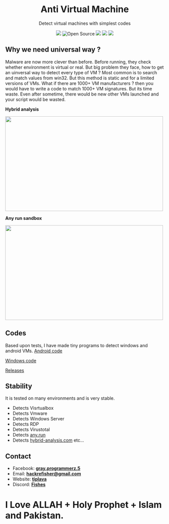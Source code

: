 


 <p align=center>
<h1 align=center>Anti Virtual Machine</h1><p align=center>
Detect virtual machines with simplest codes</p>
<p align=center>  
<a href=https://discord.gg/Hu5XPGMTuk><img src="https://img.shields.io/discord/787203724975931413?style=for-the-badge&label=discord" /></a>
<img title="Open Source" src="https://img.shields.io/badge/Open%20Source-%E2%99%A5-red?style=for-the-badge" >
<a href=LICENSE><img src="https://img.shields.io/github/license/Back-X/Universal-VM-Detector?style=for-the-badge" ></a>
<img src="https://img.shields.io/github/stars/Back-X/Universal-VM-Detector?style=for-the-badge">  
<img src="https://img.shields.io/github/forks/Back-X/Universal-VM-Detector?style=for-the-badge">
</p>  

## Why we need universal way ?
Malware are now more clever than before. Before running, they check whether environment is virtual or real. 
But big problem they face, how to get an uinversal way to detect every type of VM ?
Most common is to search and match values from win32. But this method is static and for a limited versions of VMs. What if there are 1000+ VM manufacturers ? then you would have to write a code to match 1000+ VM signatures. But its time waste. Even after sometime, there would be new other VMs launched and your script would be wasted.

<p><b>Hybrid analysis</b></p>
<img src=https://www.hybrid-analysis.com/file-inline/6066cafb89aba91a2115c14b/screenshot/screen_1.png width=500 height=300>

<p><b>Any run sandbox</b></p>
<img src=http://content.any.run/tasks/874cd411-5996-4e93-83d8-fdc72e95215a/download/screens/5827ffa9-9b60-4d40-be97-b8e18afa2ba0/image.jpeg width=500 height=300>

## Codes
Based upon tests, I have made tiny programs to detect windows and android VMs.
[Android code](android/anti-vm.b4a)

[Windows code](windows/anti-vm.cs)  

[Releases](https://github.com/Back-X/anti-vm/releases/tag/1)

## Stability
It is tested on many environments and is very stable.
- Detects Visrtualbox 
- Detects Vmware 
- Detects Windows Server 
- Detects RDP 
- Detects Virustotal 
- Detects [any.run](https://app.any.run/tasks/874cd411-5996-4e93-83d8-fdc72e95215a) 
- Detects [hybrid-analysis.com](https://www.hybrid-analysis.com/sample/3718df5b2fa478987b2bc5ea2fc260798b5bfa98814125e57b6f2ea4d10117a0/6066cafb89aba91a2115c14b) 
etc...


## Contact
- Facebook: **[gray.programmerz.5](https://fb.com/messages/t/gray.programmerz.5)**
- Email: **[hackrefisher@gmail.com](mailto:hackrefisher@gmail.com)**
- Website: **[tiplava](http://tiplava.blogspot.com)**
- Discord: **[Fishes](https://discord.gg/Hu5XPGMTuk)**
# I Love ALLAH + Holy Prophet + Islam and Pakistan.
